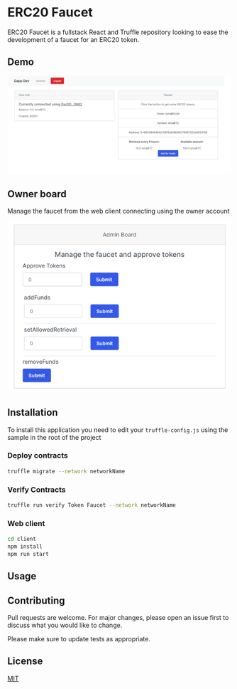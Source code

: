 # ERC20 Faucet

ERC20 Faucet is a fullstack React and Truffle repository looking to ease the development of a faucet for an ERC20 token.

## Demo

![Demo](https://raw.githubusercontent.com/ismaventuras/ERC20-Faucet/main/docs/images/main.png)

## Owner board

Manage the faucet from the web client connecting using the owner account

![Demo](https://raw.githubusercontent.com/ismaventuras/ERC20-Faucet/main/docs/images/ownerboard.png)

## Installation

To install this application you need to edit your `truffle-config.js` using the sample in the root of the project

### Deploy contracts

```bash
truffle migrate --network networkName
```

### Verify Contracts

```bash
truffle run verify Token Faucet --network networkName
```

### Web client

```bash
cd client
npm install
npm run start
```

## Usage

## Contributing
Pull requests are welcome. For major changes, please open an issue first to discuss what you would like to change.

Please make sure to update tests as appropriate.

## License
[MIT](https://choosealicense.com/licenses/mit/)